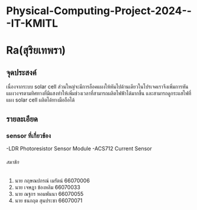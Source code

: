 # Physical-Computing-Project-2024---IT-KMITL
# Ra(สุริยเทพรา)
## จุดประสงค์
เนื่องจากระบบ solar cell ส่วนใหญ่จะมีการล็อคแผงให้หันไปด้านเดียวในโปรเจคเราจึงเพิ่มการหันแผงวงจรตามทิศทางที่มีแสงทำให้เพิ่มช่วงเวลาที่สามารถผลิตไฟฟ้าได้มากขึ้น และสามารถดูกระแสไฟที่แผง solar cell ผลิตได้ทางมือถือได้
## รายละเอียด
### sensor ที่เกี่ยวข้อง
-LDR Photoresistor Sensor Module
-ACS712 Current Sensor

###### สมาชิก
1. นาย กฤษณปกรณ์ เมรัตน์ 66070006
2. นาย เจษฎา ข้องหลิม 66070033
3. นาย ณฐกร หอมพันนา 66070055
4. นาย ธนกฤต สุนประชา 66070071 

